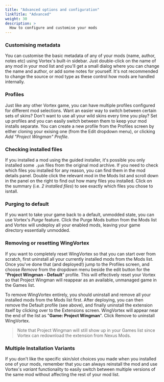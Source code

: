 ```yaml
---
title: "Advanced options and configuration"
linkTitle: "Advanced"
weight: 30
description: >
  How to configure and customise your mods
---
```


### Customising metadata

You can customise the basic metadata of any of your mods (name, author, notes etc) using Vortex's built-in sidebar. Just double-click on the name of any mod in your mod list and you'll get a small dialog where you can change the name and author, or add some notes for yourself. It's not recommended to change the source or mod type as these control how mods are handled internally.

### Profiles

Just like any other Vortex game, you can have multiple profiles configured for different mod selections. Want an easier way to switch between certain sets of skins? Don't want to use all your wild skins every time you play? Set up profiles and you can easily switch between them to keep your mod installs separate. You can create a new profile from the Profiles screen by either cloning your exising one (from the Edit dropdown menu), or clicking *Add "Project Wingman" Profile*.

### Checking installed files

If you installed a mod using the guided installer, it's possible you only installed some `.pak` files from the original mod archive. If you need to check which files you installed for any reason, you can find them in the mod details panel. Double click the relevant mod in the Mods list and scroll down in the panel on the right to find out how many files you installed. Click on the summary (i.e. *2 installed files*) to see exactly which files you chose to isntall.

### Purging to default

If you want to take your game back to a default, unmodded state, you can use Vortex's *Purge* feature. Click the Purge Mods button from the Mods list and Vortex will undeploy all your enabled mods, leaving your game directory essentially unmodded. 

### Removing or resetting WingVortex

If you want to completely reset WingVortex so that you can start over from scratch, first uninstall all your currently installed mods from the Mods list. Once you've done that (and deployed!) jump to the Profiles screen, and choose *Remove* from the dropdown menu beside the edit button for the "**Project Wingman - Default**" profile. This will effectively reset your Vortex so that Project Wingman will reappear as an available, unmanaged game in the Games list.

To remove WingVortex entirely, you should uninstall and remove all your installed mods from the Mods list first. After deploying, you can then remove the Default profile (see above), and finally uninstall the extension itself by clicking over to the Extensions screen. WingVortex will appear near the end of the list as "**Game: Project Wingman**". Click Remove to uninstall WingVortex.

> Note that Project Wingman will still show up in your Games list since Vortex can redownload the extension from Nexus Mods.

### Multiple Installation Variants

If you don't like the specific skin/slot choices you made when you installed one of your mods, remember that you can always reinstall the mod and use Vortex's *variant* functionality to easily switch between multiple versions of the same mod without affecting the rest of your mod list.